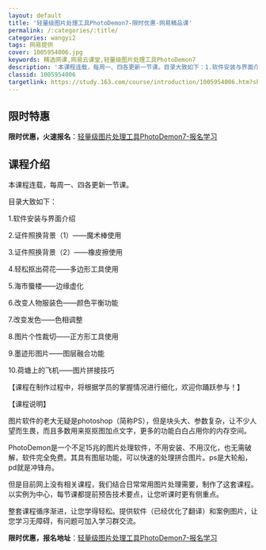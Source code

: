 ```yaml
---
layout: default
title: '轻量级图片处理工具PhotoDemon7-限时优惠-网易精品课'
permalink: /:categories/:title/
categories: wangyi2
tags: 网易提供
cover: 1005954006.jpg
keywords: 精选网课,网易云课堂,轻量级图片处理工具PhotoDemon7
description: '本课程连载，每周一、四各更新一节课。目录大致如下：1.软件安装与界面介绍2.证件照换背景（1）——魔术棒使用3.证件照换'
classid: 1005954006
targetlink: https://study.163.com/course/introduction/1005954006.htm?share=1&shareId=1025206652&utm_campaign=share&utm_medium=iphoneShare&utm_source=&utm_u=1025206652
---
```


## 限时特惠

**限时优惠，火速报名**：[轻量级图片处理工具PhotoDemon7-报名学习](https://study.163.com/course/introduction/1005954006.htm?share=1&shareId=1025206652&utm_campaign=share&utm_medium=iphoneShare&utm_source=&utm_u=1025206652)

## 课程介绍

本课程连载，每周一、四各更新一节课。

目录大致如下：

1.软件安装与界面介绍

2.证件照换背景（1）——魔术棒使用

3.证件照换背景（2）——橡皮擦使用

4.轻松抠出荷花——多边形工具使用

5.海市蜃楼——边缘虚化

6.改变人物服装色——颜色平衡功能

7.改变发色——色相调整

8.图片个性裁切——正方形工具使用

9.墨迹形图片——图层融合功能

10.荷塘上的飞机——图片拼接技巧

【课程在制作过程中，将根据学员的掌握情况进行细化，欢迎你踊跃参与！】

【课程说明】

图片软件的老大无疑是photoshop（简称PS），但是块头大、参数复杂，让不少人望而生畏，而且多数用来抠抠图加点文字，更多的功能白白占用你的内存空间。

PhotoDemon是一个不足15兆的图片处理软件，不用安装、不用汉化，也无需破解，软件完全免费。其具有图层功能，可以快速的处理拼合图片。ps是大轮船，pd就是冲锋舟。

但是目前网上没有相关课程，我们结合日常常用图片处理需要，制作了这套课程。以实例为中心，每节课都提前预告技术要点，让您听课时更有侧重点。

整套课程循序渐进，让您学得轻松。提供软件（已经优化了翻译）和案例图片，让您学习无障碍，有问题可加入学习群交流。

**限时优惠，报名地址**：[轻量级图片处理工具PhotoDemon7-报名学习](https://study.163.com/course/introduction/1005954006.htm?share=1&shareId=1025206652&utm_campaign=share&utm_medium=iphoneShare&utm_source=&utm_u=1025206652)

